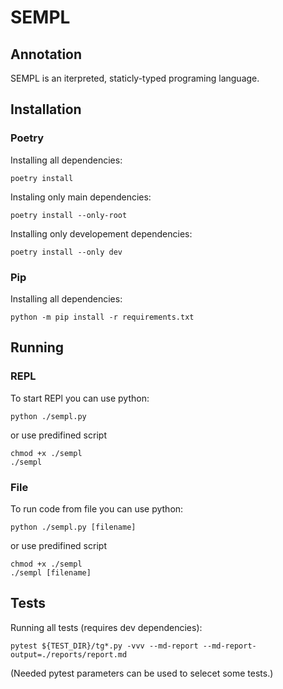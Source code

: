 
# SEMPL

## Annotation
SEMPL is an iterpreted, staticly-typed programing language.

## Installation

### Poetry
Installing all dependencies:
```
poetry install
```
Instaling only main dependencies:
```
poetry install --only-root
```
Installing only developement dependencies:
```
poetry install --only dev
```
### Pip
Installing all dependencies:
```
python -m pip install -r requirements.txt

```

## Running

### REPL
To start REPl you can use python:
```
python ./sempl.py
```
or use predifined script
```
chmod +x ./sempl
./sempl
```

### File
To run code from file you can use python:
```
python ./sempl.py [filename]
```
or use predifined script
```
chmod +x ./sempl
./sempl [filename]
```

## Tests
Running all tests (requires dev dependencies):
```
pytest ${TEST_DIR}/tg*.py -vvv --md-report --md-report-output=./reports/report.md
```
(Needed pytest parameters can be used to selecet some tests.)